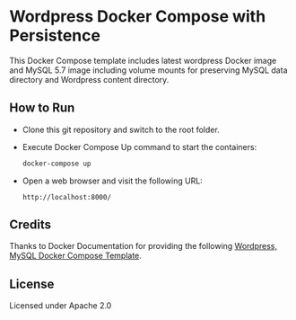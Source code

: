 # Wordpress Docker Compose with Persistence

This Docker Compose template includes latest wordpress Docker image and MySQL 5.7 image including volume mounts for preserving MySQL data directory and Wordpress content directory.

## How to Run

- Clone this git repository and switch to the root folder.

- Execute Docker Compose Up command to start the containers:
  ````bash
  docker-compose up
  ````

- Open a web browser and visit the following URL:

  ````
  http://localhost:8000/
  ````

## Credits
Thanks to Docker Documentation for providing the following [Wordpress, MySQL Docker Compose Template](https://docs.docker.com/compose/wordpress/).

## License
Licensed under Apache 2.0